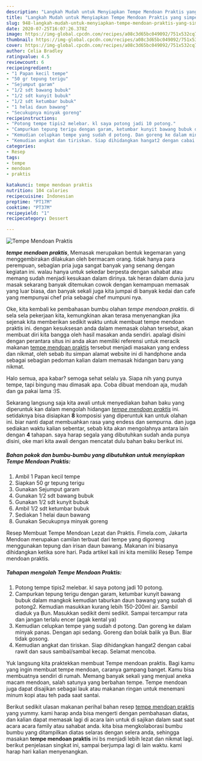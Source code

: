 ```yaml
---
description: "Langkah Mudah untuk Menyiapkan Tempe Mendoan Praktis yang simpel"
title: "Langkah Mudah untuk Menyiapkan Tempe Mendoan Praktis yang simpel"
slug: 948-langkah-mudah-untuk-menyiapkan-tempe-mendoan-praktis-yang-simpel
date: 2020-07-25T16:07:26.378Z
image: https://img-global.cpcdn.com/recipes/a08c3d65bc049092/751x532cq70/tempe-mendoan-praktis-foto-resep-utama.jpg
thumbnail: https://img-global.cpcdn.com/recipes/a08c3d65bc049092/751x532cq70/tempe-mendoan-praktis-foto-resep-utama.jpg
cover: https://img-global.cpcdn.com/recipes/a08c3d65bc049092/751x532cq70/tempe-mendoan-praktis-foto-resep-utama.jpg
author: Celia Bradley
ratingvalue: 4.5
reviewcount: 6
recipeingredient:
- "1 Papan kecil tempe"
- "50 gr tepung terigu"
- "Sejumput garam"
- "1/2 sdt bawang bubuk"
- "1/2 sdt kunyit bubuk"
- "1/2 sdt ketumbar bubuk"
- "1 helai daun bawang"
- "Secukupnya minyak goreng"
recipeinstructions:
- "Potong tempe tipis2 melebar. kl saya potong jadi 10 potong."
- "Campurkan tepung terigu dengan garam, ketumbar kunyit bawang bubuk dalam mangkok kemudian taburkan daun bawang yang sudah di potong2. Kemudian masukkan kurang lebih 150-200ml air. Sambil diaduk ya Bun. Masukkan sedikit demi sedikit. Sampai tercampur rata dan jangan terlalu encer (agak kental ya)"
- "Kemudian celupkan tempe yang sudah d potong. Dan goreng ke dalam minyak panas. Dengan api sedang. Goreng dan bolak balik ya Bun. Biar tidak gosong."
- "Kemudian angkat dan tiriskan. Siap dihidangkan hangat2 dengan cabai rawit dan saus sambal/sambal kecap. Selamat mencoba."
categories:
- Resep
tags:
- tempe
- mendoan
- praktis

katakunci: tempe mendoan praktis 
nutrition: 104 calories
recipecuisine: Indonesian
preptime: "PT17M"
cooktime: "PT37M"
recipeyield: "1"
recipecategory: Dessert

---
```



![Tempe Mendoan Praktis](https://img-global.cpcdn.com/recipes/a08c3d65bc049092/751x532cq70/tempe-mendoan-praktis-foto-resep-utama.jpg)

<b><i>tempe mendoan praktis</i></b>, Memasak merupakan bentuk kegemaran yang menggembirakan dilakukan oleh bermacam orang. tidak hanya para perempuan, sebagian pria juga sangat banyak yang senang dengan kegiatan ini. walau hanya untuk sekedar berpesta dengan sahabat atau memang sudah menjadi kesukaan dalam dirinya. tak heran dalam dunia juru masak sekarang banyak ditemukan cowok dengan kemampuan memasak yang luar biasa, dan banyak sekali juga kita jumpai di banyak kedai dan cafe yang mempunyai chef pria sebagai chef mumpuni nya.

Oke, kita kembali ke pembahasan bumbu olahan <i>tempe mendoan praktis</i>. di sela sela pekerjaan kita, kemungkinan akan terasa menyenangkan jika sejenak kita memberikan sedikit waktu untuk membuat tempe mendoan praktis ini. dengan kesuksesan anda dalam memasak olahan tersebut, akan membuat diri kita bangga oleh hasil masakan anda sendiri. apalagi disini dengan perantara situs ini anda akan memiliki referensi untuk meracik makanan <u>tempe mendoan praktis</u> tersebut menjadi masakan yang endess dan nikmat, oleh sebab itu simpan alamat website ini di handphone anda sebagai sebagian pedoman kalian dalam memasak hidangan baru yang nikmat.

Halo semua, apa kabar? semoga sehat selalu ya. Siapa nih yang punya tempe, tapi bingung mau dimasak apa. Coba dibuat mendoan aja, mudah dan ga pakai lama :)S.


Sekarang langsung saja kita awali untuk menyediakan bahan baku yang diperuntuk kan dalam mengolah hidangan <u><i>tempe mendoan praktis</i></u> ini. setidaknya bisa disiapkan <b>8</b> komposisi yang diperuntuk kan untuk olahan ini. biar nanti dapat membuahkan rasa yang endess dan sempurna. dan juga sediakan waktu kalian sebentar, sebab kita akan mengolahnya antara lain dengan <b>4</b> tahapan. saya harap segala yang dibutuhkan sudah anda punya disini, oke mari kita awali dengan mencatat dulu bahan baku berikut ini.

<!--inarticleads1-->

##### Bahan pokok dan bumbu-bumbu yang dibutuhkan untuk menyiapkan Tempe Mendoan Praktis:

1. Ambil 1 Papan kecil tempe
1. Siapkan 50 gr tepung terigu
1. Gunakan Sejumput garam
1. Gunakan 1/2 sdt bawang bubuk
1. Gunakan 1/2 sdt kunyit bubuk
1. Ambil 1/2 sdt ketumbar bubuk
1. Sediakan 1 helai daun bawang
1. Gunakan Secukupnya minyak goreng


Resep Membuat Tempe Mendoan Lezat dan Praktis. Fimela.com, Jakarta Mendoan merupakan camilan terbuat dari tempe yang digoreng menggunakan tepung dan irisan daun bawang. Makanan ini biasanya dihidangkan ketika sore hari. Pada artikel kali ini kita memiliki Resep Tempe mendoan praktis. 

<!--inarticleads2-->

##### Tahapan mengolah Tempe Mendoan Praktis:

1. Potong tempe tipis2 melebar. kl saya potong jadi 10 potong.
1. Campurkan tepung terigu dengan garam, ketumbar kunyit bawang bubuk dalam mangkok kemudian taburkan daun bawang yang sudah di potong2. Kemudian masukkan kurang lebih 150-200ml air. Sambil diaduk ya Bun. Masukkan sedikit demi sedikit. Sampai tercampur rata dan jangan terlalu encer (agak kental ya)
1. Kemudian celupkan tempe yang sudah d potong. Dan goreng ke dalam minyak panas. Dengan api sedang. Goreng dan bolak balik ya Bun. Biar tidak gosong.
1. Kemudian angkat dan tiriskan. Siap dihidangkan hangat2 dengan cabai rawit dan saus sambal/sambal kecap. Selamat mencoba.


Yuk langsung kita praktekkan membuat Tempe mendoan praktis. Bagi kamu yang ingin membuat tempe mendoan, caranya gampang banget. Kamu bisa membuatnya sendiri di rumah. Memang banyak sekali yang menjual aneka macam mendoan, salah satunya yang berbahan tempe. Tempe mendoan juga dapat disajikan sebagai lauk atau makanan ringan untuk menemani minum kopi atau teh pada saat santai. 

Berikut sedikit ulasan makanan perihal bahan resep <u>tempe mendoan praktis</u> yang yummy. kami harap anda bisa mengerti dengan pembahasan diatas, dan kalian dapat memasak lagi di acara lain untuk di sajikan dalam saat saat acara acara family atau sahabat anda. kita bisa mengkolaborasi bumbu bumbu yang ditampilkan diatas selaras dengan selera anda, sehingga masakan <b>tempe mendoan praktis</b> ini bs menjadi lebih lezat dan nikmat lagi. berikut penjelasan singkat ini, sampai berjumpa lagi di lain waktu. kami harap hari kalian menyenangkan.
